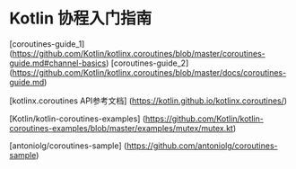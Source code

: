 # Kotlin 协程入门指南
[coroutines-guide_1] (https://github.com/Kotlin/kotlinx.coroutines/blob/master/coroutines-guide.md#channel-basics)
[coroutines-guide_2] (https://github.com/Kotlin/kotlinx.coroutines/blob/master/docs/coroutines-guide.md)

[kotlinx.coroutines API参考文档] (https://kotlin.github.io/kotlinx.coroutines/)

[Kotlin/kotlin-coroutines-examples] (https://github.com/Kotlin/kotlin-coroutines-examples/blob/master/examples/mutex/mutex.kt)

[antoniolg/coroutines-sample] (https://github.com/antoniolg/coroutines-sample)
